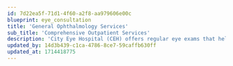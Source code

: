 ```yaml
---
id: 7d22ea5f-71d1-4f60-a2f8-aa979606e00c
blueprint: eye_consultation
title: 'General Ophthalmology Services'
sub_title: 'Comprehensive Outpatient Services'
description: 'City Eye Hospital (CEH) offers regular eye exams that help detect any problems early. Most eye diseases can be treated or managed with greater success if detected early on. Our comprehensive eye exam helps determine your overall eye health and also screens for any eye conditions or diseases, including glaucoma, cataracts, and diabetic retinopathy. Eye exams can also reveal a range of other undiagnosed health issues, such as hypertension, diabetes, and cardiovascular disease, as these conditions affect your vision as well.'
updated_by: 14d3b439-c1ca-4786-8ce7-59caffb630ff
updated_at: 1714418775
---
```

